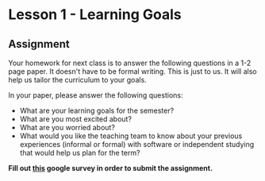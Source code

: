 # Lesson 1 - Learning Goals

## Assignment

Your homework for next class is to answer the following questions in a 1-2 page paper. It doesn't have to be formal writing. This is just to us. It will also help us tailor the curriculum to your goals.

In your paper, please answer the following questions:

* What are your learning goals for the semester?
* What are you most excited about?
* What are you worried about?
* What would you like the teaching team to know about your previous experiences (informal or formal) with software or independent studying that would help us plan for the term?

**Fill out [this](https://goo.gl/forms/EZiOkDnrKlhUDNCy1) google survey in order to submit the assignment.**
